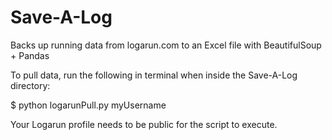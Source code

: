 # Save-A-Log
Backs up running data from logarun.com to an Excel file with BeautifulSoup + Pandas

To pull data, run the following in terminal when inside the Save-A-Log directory:

$ python logarunPull.py myUsername

Your Logarun profile needs to be public for the script to execute.
